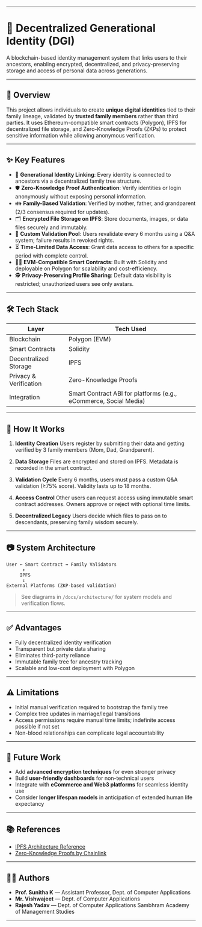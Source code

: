 
---

# 🧬 Decentralized Generational Identity (DGI)

A blockchain-based identity management system that links users to their ancestors, enabling encrypted, decentralized, and privacy-preserving storage and access of personal data across generations.

---

## 📌 Overview

This project allows individuals to create **unique digital identities** tied to their family lineage, validated by **trusted family members** rather than third parties. It uses Ethereum-compatible smart contracts (Polygon), IPFS for decentralized file storage, and Zero-Knowledge Proofs (ZKPs) to protect sensitive information while allowing anonymous verification.

---

## ✨ Key Features

* 🔗 **Generational Identity Linking**: Every identity is connected to ancestors via a decentralized family tree structure.
* 🛡️ **Zero-Knowledge Proof Authentication**: Verify identities or login anonymously without exposing personal information.
* 👪 **Family-Based Validation**: Verified by mother, father, and grandparent (2/3 consensus required for updates).
* 🗂️ **Encrypted File Storage on IPFS**: Store documents, images, or data files securely and immutably.
* 🧠 **Custom Validation Pool**: Users revalidate every 6 months using a Q\&A system; failure results in revoked rights.
* ⏳ **Time-Limited Data Access**: Grant data access to others for a specific period with complete control.
* 🧑‍💻 **EVM-Compatible Smart Contracts**: Built with Solidity and deployable on Polygon for scalability and cost-efficiency.
* 🕵️ **Privacy-Preserving Profile Sharing**: Default data visibility is restricted; unauthorized users see only avatars.

---

## 🛠️ Tech Stack

| Layer                  | Tech Used                                                        |
| ---------------------- | ---------------------------------------------------------------- |
| Blockchain             | Polygon (EVM)                                                    |
| Smart Contracts        | Solidity                                                         |
| Decentralized Storage  | IPFS                                                             |
| Privacy & Verification | Zero-Knowledge Proofs                                            |
| Integration            | Smart Contract ABI for platforms (e.g., eCommerce, Social Media) |

---

## 🧪 How It Works

1. **Identity Creation**
   Users register by submitting their data and getting verified by 3 family members (Mom, Dad, Grandparent).

2. **Data Storage**
   Files are encrypted and stored on IPFS. Metadata is recorded in the smart contract.

3. **Validation Cycle**
   Every 6 months, users must pass a custom Q\&A validation (≥75% score). Validity lasts up to 18 months.

4. **Access Control**
   Other users can request access using immutable smart contract addresses. Owners approve or reject with optional time limits.

5. **Decentralized Legacy**
   Users decide which files to pass on to descendants, preserving family wisdom securely.

---

## 📷 System Architecture

```
User ↔ Smart Contract ↔ Family Validators
      ↕
     IPFS
      ↕
External Platforms (ZKP-based validation)
```

> See diagrams in `/docs/architecture/` for system models and verification flows.

---

## ✅ Advantages

* Fully decentralized identity verification
* Transparent but private data sharing
* Eliminates third-party reliance
* Immutable family tree for ancestry tracking
* Scalable and low-cost deployment with Polygon

---

## ⚠️ Limitations

* Initial manual verification required to bootstrap the family tree
* Complex tree updates in marriage/legal transitions
* Access permissions require manual time limits; indefinite access possible if not set
* Non-blood relationships can complicate legal accountability

---

## 🔮 Future Work

* Add **advanced encryption techniques** for even stronger privacy
* Build **user-friendly dashboards** for non-technical users
* Integrate with **eCommerce and Web3 platforms** for seamless identity use
* Consider **longer lifespan models** in anticipation of extended human life expectancy

---

## 📚 References

* [IPFS Architecture Reference](https://www.researchgate.net/figure/block-diagram-of-IPFS-model-in-the-proposed-system_fig2_368512651)
* [Zero-Knowledge Proofs by Chainlink](https://chain.link/education/zero-knowledge-proof-zkp)

---

## 👨‍💻 Authors

* **Prof. Sunitha K** — Assistant Professor, Dept. of Computer Applications
* **Mr. Vishwajeet** — Dept. of Computer Applications
* **Rajesh Yadav** — Dept. of Computer Applications
  Sambhram Academy of Management Studies

---

